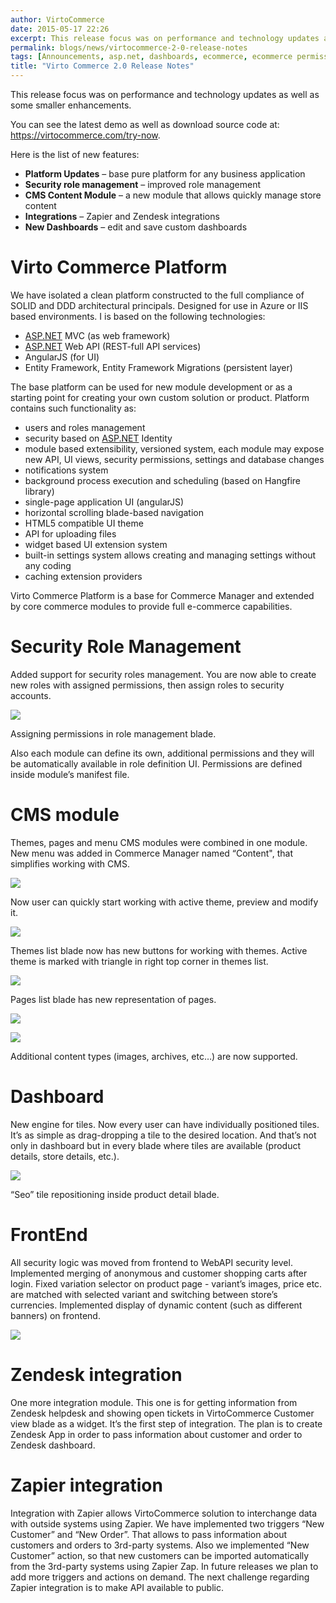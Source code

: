 ```yaml
---
author: VirtoCommerce
date: 2015-05-17 22:26
excerpt: This release focus was on performance and technology updates as well as some smaller enhancements.
permalink: blogs/news/virtocommerce-2-0-release-notes
tags: [Announcements, asp.net, dashboards, ecommerce, ecommerce permissions, enterprise ecommerce, platform, release notes, zapier, zendesk]
title: "Virto Commerce 2.0 Release Notes"
---
```

This release focus was on performance and technology updates as well as some smaller enhancements.

You can see the latest demo as well as download source code at: <a href="https://virtocommerce.com/try-now" target="_blank">https://virtocommerce.com/try-now</a>.

Here is the list of new features:

* **Platform Updates** – base pure platform for any business application
* **Security role management** – improved role management
* **CMS Content Module** – a new module that allows quickly manage store content
* **Integrations** – Zapier and Zendesk integrations
* **New Dashboards** – edit and save custom dashboards

# Virto Commerce Platform

We have isolated a clean platform constructed to the full compliance of SOLID and DDD architectural principals. Designed for use in Azure or IIS based environments. I is based on the following technologies:

* <a href="http://asp.net/" target="_blank">ASP.NET</a> MVC (as web framework)
* <a href="http://asp.net/" target="_blank">ASP.NET</a> Web API (REST-full API services)
* AngularJS (for UI)
* Entity Framework, Entity Framework Migrations (persistent layer)

The base platform can be used for new module development or as a starting point for creating your own custom solution or product. Platform contains such functionality as:

* users and roles management
* security based on <a href="http://asp.net/" target="_blank">ASP.NET</a> Identity
* module based extensibility, versioned  system, each module may expose new API, UI views, security permissions, settings and database changes
* notifications system
* background process execution and scheduling (based on Hangfire library)
* single-page application UI (angularJS)
* horizontal scrolling blade-based navigation
* HTML5 compatible UI theme
* API for uploading files
* widget based UI extension system
* built-in settings system allows creating and managing settings without any coding
* caching extension providers

Virto Commerce Platform is a base for Commerce Manager and extended by core commerce modules to provide full e-commerce capabilities.

# Security Role Management

Added support for security roles management. You are now able to create new roles with assigned permissions, then assign roles to security accounts.

![](assets/images/blog/untitled_a.png)

Assigning permissions in role management blade.

Also each module can define its own, additional permissions and they will be automatically available in role definition UI. Permissions are defined inside module’s manifest file.

# CMS module

Themes, pages and menu CMS modules were combined in one module. New menu was added in Commerce Manager named “Content", that simplifies working with CMS.

![](assets/images/blog/untitled_b.png)

Now user can quickly start working with active theme, preview and modify it.

![](assets/images/blog/base64740912136ac9498d.png)

Themes list blade now has new buttons for working with themes. Active theme is marked with triangle in right top corner in themes list.

![](assets/images/blog/base64b7b7619796d1b6b8.png)

Pages list blade has new representation of pages.

![](assets/images/blog/base64a3e318be8f82ac39.png)

![](assets/images/blog/base6464e73add01384d5f.png)

Additional content types (images, archives, etc…) are now supported.

# Dashboard

New engine for tiles. Now every user can have individually positioned tiles. It’s as simple as drag-dropping a tile to the desired location. And that’s not only in dashboard but in every blade where tiles are available (product details, store details, etc.).

![](assets/images/blog/base646e40a34dfd2bb71e.png)

“Seo” tile repositioning inside product detail blade.

# FrontEnd

All security logic was moved from frontend to WebAPI security level. Implemented merging of anonymous and customer shopping carts after login. Fixed variation selector on product page - variant’s images, price etc. are matched with selected variant and switching between store’s currencies. Implemented display of dynamic content (such as different banners) on frontend.

![](assets/images/blog/untitled_c.png)

# Zendesk integration

One more integration module. This one is for getting information from Zendesk helpdesk and showing open tickets in VirtoCommerce Customer view blade as a widget. It’s the first step of integration. The plan is to create Zendesk App in order to pass information about customer and order to Zendesk dashboard.

# Zapier integration

Integration with Zapier allows VirtoCommerce solution to interchange data with outside systems using Zapier. We have implemented two triggers “New Customer” and “New Order”. That allows to pass information about customers and orders to 3rd-party systems. Also we implemented “New Customer” action, so that new customers can be imported automatically from the 3rd-party systems using Zapier Zap. In future releases we plan to add more triggers and actions on demand. The next challenge regarding Zapier integration is to make API available to public.